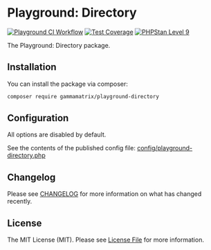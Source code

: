 # Playground: Directory

[![Playground CI Workflow](https://github.com/gammamatrix/playground-directory/actions/workflows/ci.yml/badge.svg?branch=develop)](https://raw.githubusercontent.com/gammamatrix/playground-directory/testing/develop/testdox.txt)
[![Test Coverage](https://raw.githubusercontent.com/gammamatrix/playground-directory/testing/develop/coverage.svg)](tests)
[![PHPStan Level 9](https://img.shields.io/badge/PHPStan-level%%209-brightgreen)](.github/workflows/ci.yml#L120)

The Playground: Directory package.

## Installation

You can install the package via composer:

```bash
composer require gammamatrix/playground-directory
```

## Configuration

All options are disabled by default.

See the contents of the published config file: [config/playground-directory.php](.config/playground-directory.php)


## Changelog

Please see [CHANGELOG](CHANGELOG.md) for more information on what has changed recently.


## License

The MIT License (MIT). Please see [License File](LICENSE.md) for more information.
